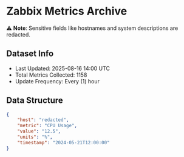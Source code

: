 # Zabbix Metrics Archive

⚠️ **Note**: Sensitive fields like hostnames and system descriptions are redacted.

## Dataset Info
- Last Updated: 2025-08-16 14:00 UTC
- Total Metrics Collected: 1158
- Update Frequency: Every (1) hour

## Data Structure
```json
{
    "host": "redacted",
    "metric": "CPU Usage",
    "value": "12.5",
    "units": "%",
    "timestamp": "2024-05-21T12:00:00"
}
```
